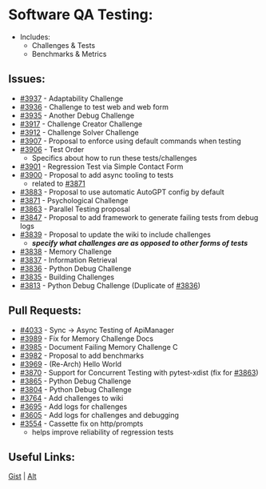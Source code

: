 [gist]:https://gist.github.com/anonhostpi/97d4bb3e9535c92b8173fae704b76264#file-_topics-0014-qa-md
[source]:https://github.com/anonhostpi/AUTOGPT.TRACKERS/blob/main/TOPICS/0014.QA/QA.md
# Software QA Testing:
- Includes:
  - Challenges & Tests
  - Benchmarks & Metrics
## Issues:
- [#3937][3937] - Adaptability Challenge
- [#3936][3936] - Challenge to test web and web form
- [#3935][3935] - Another Debug Challenge
- [#3917][3917] - Challenge Creator Challenge
- [#3912][3912] - Challenge Solver Challenge
- [#3907][3907] - Proposal to enforce using default commands when testing
- [#3906][3906] - Test Order
  - Specifics about how to run these tests/challenges
- [#3901][3901] - Regression Test via Simple Contact Form
- [#3900][3900] - Proposal to add async tooling to tests
  - related to [#3871][3871]
- [#3883][3883] - Proposal to use automatic AutoGPT config by default
- [#3871][3871] - Psychological Challenge
- [#3863][3863] - Parallel Testing proposal
- [#3847][3847] - Proposal to add framework to generate failing tests from debug logs
- [#3839][3839] - Proposal to update the wiki to include challenges
  - ***specify what challenges are as opposed to other forms of tests***
- [#3838][3838] - Memory Challenge
- [#3837][3837] - Information Retrieval
- [#3836][3836] - Python Debug Challenge
- [#3835][3835] - Building Challenges
- [#3813][3813] - Python Debug Challenge (Duplicate of [#3836][3836])

## Pull Requests:
- [#4033][4033] - Sync -> Async Testing of ApiManager
- [#3989][3989] - Fix for Memory Challenge Docs
- [#3985][3985] - Document Failing Memory Challenge C
- [#3982][3982] - Proposal to add benchmarks
- [#3969][3969] - (Re-Arch) Hello World
- [#3870][3870] - Support for Concurrent Testing with pytest-xdist (fix for [#3863][3863])
- [#3865][3865] - Python Debug Challenge
- [#3804][3804] - Python Debug Challenge
- [#3764][3764] - Add challenges to wiki
- [#3695][3695] - Add logs for challenges
- [#3605][3605] - Add logs for challenges and debugging
- [#3554][3554] - Cassette fix on http/prompts
  - helps improve reliability of regression tests

## Useful Links:
[Gist][gist] | [Alt][source]

[3554]:https://github.com/Significant-Gravitas/Auto-GPT/pull/3554
[3605]:https://github.com/Significant-Gravitas/Auto-GPT/pull/3605
[3695]:https://github.com/Significant-Gravitas/Auto-GPT/pull/3695
[3764]:https://github.com/Significant-Gravitas/Auto-GPT/pull/3764
[3804]:https://github.com/Significant-Gravitas/Auto-GPT/pull/3804
[3813]:https://github.com/Significant-Gravitas/Auto-GPT/issues/3813
[3835]:https://github.com/Significant-Gravitas/Auto-GPT/issues/3835
[3836]:https://github.com/Significant-Gravitas/Auto-GPT/issues/3836
[3837]:https://github.com/Significant-Gravitas/Auto-GPT/issues/3837
[3838]:https://github.com/Significant-Gravitas/Auto-GPT/issues/3838
[3839]:https://github.com/Significant-Gravitas/Auto-GPT/issues/3839
[3847]:https://github.com/Significant-Gravitas/Auto-GPT/issues/3847
[3863]:https://github.com/Significant-Gravitas/Auto-GPT/issues/3863
[3865]:https://github.com/Significant-Gravitas/Auto-GPT/pull/3865
[3870]:https://github.com/Significant-Gravitas/Auto-GPT/pull/3870
[3871]:https://github.com/Significant-Gravitas/Auto-GPT/issues/3871
[3883]:https://github.com/Significant-Gravitas/Auto-GPT/issues/3883
[3900]:https://github.com/Significant-Gravitas/Auto-GPT/issues/3900
[3901]:https://github.com/Significant-Gravitas/Auto-GPT/issues/3901
[3906]:https://github.com/Significant-Gravitas/Auto-GPT/issues/3906
[3907]:https://github.com/Significant-Gravitas/Auto-GPT/issues/3907
[3912]:https://github.com/Significant-Gravitas/Auto-GPT/issues/3912
[3917]:https://github.com/Significant-Gravitas/Auto-GPT/issues/3917
[3935]:https://github.com/Significant-Gravitas/Auto-GPT/issues/3935
[3936]:https://github.com/Significant-Gravitas/Auto-GPT/issues/3936
[3937]:https://github.com/Significant-Gravitas/Auto-GPT/issues/3937
[3969]:https://github.com/Significant-Gravitas/Auto-GPT/pull/3969
[3982]:https://github.com/Significant-Gravitas/Auto-GPT/pull/3982
[3985]:https://github.com/Significant-Gravitas/Auto-GPT/pull/3985
[3989]:https://github.com/Significant-Gravitas/Auto-GPT/pull/3989
[4033]:https://github.com/Significant-Gravitas/Auto-GPT/pull/4033